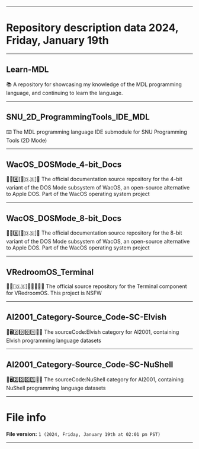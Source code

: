 
***

# Repository description data 2024, Friday, January 19th

---

## Learn-MDL

📚️ A repository for showcasing my knowledge of the MDL programming language, and continuing to learn the language.

---

## SNU_2D_ProgrammingTools_IDE_MDL

⌨️ The MDL programming language IDE submodule for SNU Programming Tools (2D Mode) 

---

## WacOS_DOSMode_4-bit_Docs

🍏️💾️4️⃣️[💽️🇴.🇸]📖️ The official documentation source repository for the 4-bit variant of the DOS Mode subsystem of WacOS, an open-source alternative to Apple DOS. Part of the WacOS operating system project

---

## WacOS_DOSMode_8-bit_Docs

🍏️💾️8️⃣️[💽️🇴.🇸]📖️ The official documentation source repository for the 8-bit variant of the DOS Mode subsystem of WacOS, an open-source alternative to Apple DOS. Part of the WacOS operating system project

---

## VRedroomOS_Terminal

🔞️🏰️[🇴.🇸]🏳️‍🌈️️👩‍💻️🔞️ The official source repository for the Terminal component for VRedroomOS. This project is NSFW

---

## AI2001_Category-Source_Code-SC-Elvish

🧠️🖥️2️⃣️0️⃣️0️⃣️1️⃣️💾️📜️ The sourceCode:Elvish category for AI2001, containing Elvish programming language datasets

---

## AI2001_Category-Source_Code-SC-NuShell

🧠️🖥️2️⃣️0️⃣️0️⃣️1️⃣️💾️📜️ The sourceCode:NuShell category for AI2001, containing NuShell programming language datasets

***

# File info

**File version:** `1 (2024, Friday, January 19th at 02:01 pm PST)`

***

